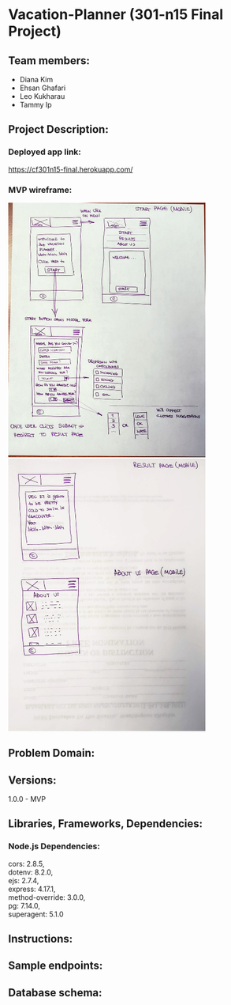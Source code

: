 # Vacation-Planner (301-n15 Final Project)

## Team members:
  - Diana Kim
  - Ehsan Ghafari
  - Leo Kukharau
  - Tammy Ip

## Project Description:
  ### Deployed app link:
  https://cf301n15-final.herokuapp.com/

  ### MVP wireframe:

  <img src="./public/img/wireframe(mvp_main).jpg" alt="Main_page_wireframe" width="400"/> 
  <img src="./public/img/wireframe(mvp_results_about).jpg" alt="Result_page_wireframe" width="400"/>


## Problem Domain:


## Versions:

  1.0.0 - MVP

## Libraries, Frameworks, Dependencies:
  ### Node.js Dependencies:   
  cors: 2.8.5,  
  dotenv: 8.2.0,  
  ejs: 2.7.4,  
  express: 4.17.1,  
  method-override: 3.0.0,  
  pg: 7.14.0,  
  superagent: 5.1.0  

## Instructions:


## Sample endpoints:


## Database schema:

